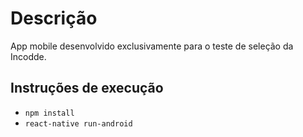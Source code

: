 # Descrição

App mobile desenvolvido exclusivamente para o teste de seleção da Incodde.

## Instruções de execução

- `npm install`
- `react-native run-android`
